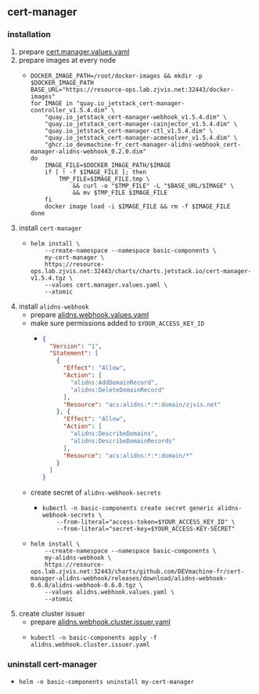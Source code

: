 ## cert-manager

### installation
1. prepare [cert.manager.values.yaml](resources/cert.manager.values.yaml.md)
2. prepare images at every node
    * ```shell
      DOCKER_IMAGE_PATH=/root/docker-images && mkdir -p $DOCKER_IMAGE_PATH
      BASE_URL="https://resource-ops.lab.zjvis.net:32443/docker-images"
      for IMAGE in "quay.io_jetstack_cert-manager-controller_v1.5.4.dim" \
          "quay.io_jetstack_cert-manager-webhook_v1.5.4.dim" \
          "quay.io_jetstack_cert-manager-cainjector_v1.5.4.dim" \
          "quay.io_jetstack_cert-manager-ctl_v1.5.4.dim" \
          "quay.io_jetstack_cert-manager-acmesolver_v1.5.4.dim" \
          "ghcr.io_devmachine-fr_cert-manager-alidns-webhook_cert-manager-alidns-webhook_0.2.0.dim"
      do
          IMAGE_FILE=$DOCKER_IMAGE_PATH/$IMAGE
          if [ ! -f $IMAGE_FILE ]; then
              TMP_FILE=$IMAGE_FILE.tmp \
                  && curl -o "$TMP_FILE" -L "$BASE_URL/$IMAGE" \
                  && mv $TMP_FILE $IMAGE_FILE 
          fi
          docker image load -i $IMAGE_FILE && rm -f $IMAGE_FILE
      done
      ```
3. install `cert-manager`
    * ```shell
      helm install \
          --create-namespace --namespace basic-components \
          my-cert-manager \
          https://resource-ops.lab.zjvis.net:32443/charts/charts.jetstack.io/cert-manager-v1.5.4.tgz \
          --values cert.manager.values.yaml \
          --atomic
      ```
4. install `alidns-webhook`
    * prepare [alidns.webhook.values.yaml](resources/alidns.webhook.values.yaml.md)
    * make sure permissions added to `$YOUR_ACCESS_KEY_ID`
        + ```json
          {
            "Version": "1",
            "Statement": [
              {
                "Effect": "Allow",
                "Action": [
                  "alidns:AddDomainRecord",
                  "alidns:DeleteDomainRecord"
                ],
                "Resource": "acs:alidns:*:*:domain/zjvis.net"
              }, {
                "Effect": "Allow",
                "Action": [
                  "alidns:DescribeDomains",
                  "alidns:DescribeDomainRecords"
                ],
                "Resource": "acs:alidns:*:*:domain/*"
              }
            ]
          }
          ```
    * create secret of `alidns-webhook-secrets`
        + ```shell
          kubectl -n basic-components create secret generic alidns-webhook-secrets \
              --from-literal="access-token=$YOUR_ACCESS_KEY_ID" \
              --from-literal="secret-key=$YOUR_ACCESS-KEY-SECRET"
          ```
    * ```shell
      helm install \
          --create-namespace --namespace basic-components \
          my-alidns-webhook \
          https://resource-ops.lab.zjvis.net:32443/charts/github.com/DEVmachine-fr/cert-manager-alidns-webhook/releases/download/alidns-webhook-0.6.0/alidns-webhook-0.6.0.tgz \
          --values alidns.webhook.values.yaml \
          --atomic
      ```
5. create cluster issuer
    * prepare [alidns.webhook.cluster.issuer.yaml](resources/alidns.webhook.cluster.issuer.yaml.md)
    * ```shell
      kubectl -n basic-components apply -f alidns.webhook.cluster.issuer.yaml
      ```
      
### uninstall cert-manager
   * ```shell   
     helm -n basic-components uninstall my-cert-manager
     ```
